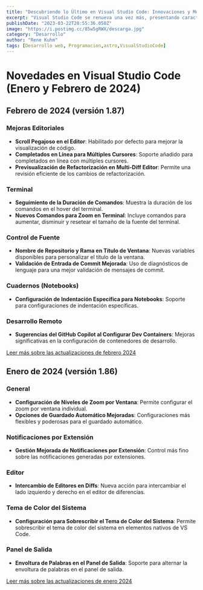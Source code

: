 ```yaml
---
title: "Descubriendo lo Último en Visual Studio Code: Innovaciones y Mejoras en 2024"
excerpt: "Visual Studio Code se renueva una vez más, presentando características que prometen mejorar significativamente la experiencia de desarrollo. Desde mejoras en el scroll pegajoso y opciones de guardado automático más flexibles, hasta un control más detallado sobre las notificaciones por extensión y refinamientos en el trabajo con diffs. Estas actualizaciones reflejan el compromiso continuo de VS Code con la eficiencia y la personalización, manteniendo su lugar como una herramienta esencial para desarrolladores modernos. "
publishDate: "2023-03-22T20:55:36.050Z"
image: "https://i.postimg.cc/85w5gRWX/descarga.jpg"
category: "Desarrollo"
author: "Rene Kuhm"
tags: [Desarrollo web, Programacion,astro,VisualStudioCode]
---
```


# Novedades en Visual Studio Code (Enero y Febrero de 2024)

## Febrero de 2024 (versión 1.87)

### Mejoras Editoriales
- **Scroll Pegajoso en el Editor**: Habilitado por defecto para mejorar la visualización de código.
- **Completados en Línea para Múltiples Cursores**: Soporte añadido para completados en línea con múltiples cursores.
- **Previsualización de Refactorización en Multi-Diff Editor**: Permite una revisión eficiente de los cambios de refactorización.

### Terminal
- **Seguimiento de la Duración de Comandos**: Muestra la duración de los comandos en el hover del terminal.
- **Nuevos Comandos para Zoom en Terminal**: Incluye comandos para aumentar, disminuir y resetear el tamaño de la fuente del terminal.

### Control de Fuente
- **Nombre de Repositorio y Rama en Título de Ventana**: Nuevas variables disponibles para personalizar el título de la ventana.
- **Validación de Entrada de Commit Mejorada**: Uso de diagnósticos de lenguaje para una mejor validación de mensajes de commit.

### Cuadernos (Notebooks)
- **Configuración de Indentación Específica para Notebooks**: Soporte para configuraciones de indentación específicas.

### Desarrollo Remoto
- **Sugerencias del GitHub Copilot al Configurar Dev Containers**: Mejoras significativas en la configuración de contenedores de desarrollo.

[Leer más sobre las actualizaciones de febrero 2024](https://code.visualstudio.com/updates/v1_87)

## Enero de 2024 (versión 1.86)

### General
- **Configuración de Niveles de Zoom por Ventana**: Permite configurar el zoom por ventana individual.
- **Opciones de Guardado Automático Mejoradas**: Configuraciones más flexibles y poderosas para el guardado automático.

### Notificaciones por Extensión
- **Gestión Mejorada de Notificaciones por Extensión**: Control más fino sobre las notificaciones generadas por extensiones.

### Editor
- **Intercambio de Editores en Diffs**: Nueva acción para intercambiar el lado izquierdo y derecho en el editor de diferencias.

### Tema de Color del Sistema
- **Configuración para Sobrescribir el Tema de Color del Sistema**: Permite sobrescribir el tema de color del sistema en elementos nativos de VS Code.

### Panel de Salida
- **Envoltura de Palabras en el Panel de Salida**: Soporte para alternar la envoltura de palabras en el panel de salida.

[Leer más sobre las actualizaciones de enero 2024](https://code.visualstudio.com/updates/v1_86)
